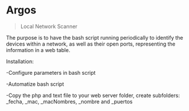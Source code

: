 # Argos
>Local Network Scanner

The purpose is to have the bash script running periodically to identify the devices within a network, as well as their open ports, representing the information in a web table.

Installation:

-Configure parameters in bash script

-Automatize bash script

-Copy the php and text file to your web server folder, create subfolders: _fecha, _mac, _macNombres, _nombre and _puertos
